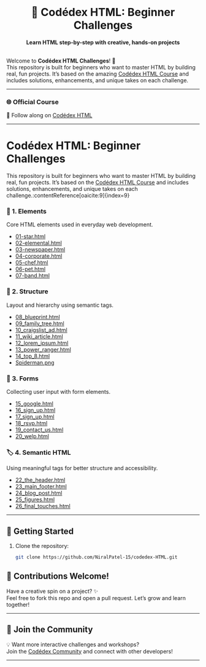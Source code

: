 <div align="center">
  <br>
  <h1>🌋 Codédex HTML: Beginner Challenges</h1>
  <strong>Learn HTML step-by-step with creative, hands-on projects</strong>
  <br><br>
</div>

Welcome to **Codédex HTML Challenges**! 🚀  
This repository is built for beginners who want to master HTML by building real, fun projects. It’s based on the amazing [Codédex HTML Course](https://www.codedex.io/html) and includes solutions, enhancements, and unique takes on each challenge.

---

### 🌐 Official Course

📘 Follow along on [Codédex HTML](https://www.codedex.io/html)

---

# Codédex HTML: Beginner Challenges

This repository is built for beginners who want to master HTML by building real, fun projects. It’s based on the [Codédex HTML Course](https://www.codedex.io/html) and includes solutions, enhancements, and unique takes on each challenge.:contentReference[oaicite:9]{index=9}

### 🧱 1. Elements

Core HTML elements used in everyday web development.

- [01-star.html](https://github.com/NiralPatel-15/codedex-HTML/blob/main/1-element/01_star.html)
- [02-elemental.html](https://github.com/NiralPatel-15/codedex-HTML/blob/main/1-element/02_elemental.html)
- [03-newspaper.html](https://github.com/NiralPatel-15/codedex-HTML/blob/main/1-element/03_newspaper.html)
- [04-corporate.html](https://github.com/NiralPatel-15/codedex-HTML/blob/main/1-element/04_corporate.html)
- [05-chef.html](https://github.com/NiralPatel-15/codedex-HTML/blob/main/1-element/05_chef.html)
- [06-pet.html](https://github.com/NiralPatel-15/codedex-HTML/blob/main/1-element/06_pet.html)
- [07-band.html](https://github.com/NiralPatel-15/codedex-HTML/blob/main/1-element/07_band.html)

### 🧩 2. Structure

Layout and hierarchy using semantic tags.

- [08_blueprint.html](https://github.com/NiralPatel-15/codedex-HTML/blob/main/2-structure/08_blueprint.html)
- [09_family_tree.html](https://github.com/NiralPatel-15/codedex-HTML/blob/main/2-structure/09_family_tree.html)
- [10_craigslist_ad.html](https://github.com/NiralPatel-15/codedex-HTML/blob/main/2-structure/10_craigslist_ad.html)
- [11_wiki_article.html](https://github.com/NiralPatel-15/codedex-HTML/blob/main/2-structure/11_wiki_article.html)
- [12_lorem_ipsum.html](https://github.com/NiralPatel-15/codedex-HTML/blob/main/2-structure/12_lorem_ipsum.html)
- [13_power_ranger.html](https://github.com/NiralPatel-15/codedex-HTML/blob/main/2-structure/13_power_ranger.html)
- [14_top_8.html](https://github.com/NiralPatel-15/codedex-HTML/blob/main/2-structure/14_top_8.html)
- [Spiderman.png](https://github.com/NiralPatel-15/codedex-HTML/blob/main/2-structure/Spiderman.png)


### 📝 3. Forms

Collecting user input with form elements.

- [15_google.html](https://github.com/NiralPatel-15/codedex-HTML/blob/main/3-form/15_google.html)
- [16_sign_up.html](https://github.com/NiralPatel-15/codedex-HTML/blob/main/3-form/16_sign_up.html)
- [17_sign_up.html](https://github.com/NiralPatel-15/codedex-HTML/blob/main/3-form/17_sign_up.html)
- [18_rsvp.html](https://github.com/NiralPatel-15/codedex-HTML/blob/main/3-form/18_rsvp.html)
- [19_contact_us.html](https://github.com/NiralPatel-15/codedex-HTML/blob/main/3-form/19_contact_us.html)
- [20_welp.html](https://github.com/NiralPatel-15/codedex-HTML/blob/main/3-form/20_welp.html)

### 🏷️ 4. Semantic HTML

Using meaningful tags for better structure and accessibility.

- [22_the_header.html](https://github.com/NiralPatel-15/codedex-HTML/blob/main/4-semantic-html/22_the_header.html)
- [23_main_footer.html](https://github.com/NiralPatel-15/codedex-HTML/blob/main/4-semantic-html/23_main_footer.html)
- [24_blog_post.html](https://github.com/NiralPatel-15/codedex-HTML/blob/main/4-semantic-html/24_blog_post.html)
- [25_figures.html](https://github.com/NiralPatel-15/codedex-HTML/blob/main/4-semantic-html/25_figures.html)
- [26_final_touches.html](https://github.com/NiralPatel-15/codedex-HTML/blob/main/4-semantic-html/26_final_touches.html)
  
---

## 🚀 Getting Started

1. Clone the repository:

   ```bash
   git clone https://github.com/NiralPatel-15/codedex-HTML.git

## 🤝 Contributions Welcome!

Have a creative spin on a project? ✨  
Feel free to fork this repo and open a pull request. Let’s grow and learn together!

---

## 💬 Join the Community

💡 Want more interactive challenges and workshops?  
Join the [Codédex Community](https://www.codedex.io/community) and connect with other developers!

---
